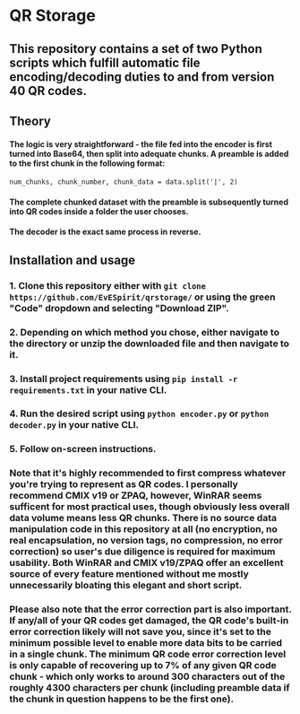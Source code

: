# QR Storage

## This repository contains a set of two Python scripts which fulfill automatic file encoding/decoding duties to and from version 40 QR codes.

## Theory
#### The logic is very straightforward - the file fed into the encoder is first turned into Base64, then split into adequate chunks. A preamble is added to the first chunk in the following format:
```num_chunks, chunk_number, chunk_data = data.split('|', 2)```

#### The complete chunked dataset with the preamble is subsequently turned into QR codes inside a folder the user chooses.

#### The decoder is the exact same process in reverse.

## Installation and usage

### 1. Clone this repository either with ```git clone https://github.com/EvESpirit/qrstorage/``` or using the green "Code" dropdown and selecting "Download ZIP".
### 2. Depending on which method you chose, either navigate to the directory or unzip the downloaded file and then navigate to it.
### 3. Install project requirements using ```pip install -r requirements.txt``` in your native CLI.
### 4. Run the desired script using ```python encoder.py``` or ```python decoder.py``` in your native CLI.
### 5. Follow on-screen instructions.

### Note that it's highly recommended to first compress whatever you're trying to represent as QR codes. I personally recommend CMIX v19 or ZPAQ, however, WinRAR seems sufficent for most practical uses, though obviously less overall data volume means less QR chunks. There is no source data manipulation code in this repository at all (no encryption, no real encapsulation, no version tags, no compression, no error correction) so user's due diligence is required for maximum usability. Both WinRAR and CMIX v19/ZPAQ offer an excellent source of every feature mentioned without me mostly unnecessarily bloating this elegant and short script.

### Please also note that the error correction part is also important. If any/all of your QR codes get damaged, the QR code's built-in error correction likely will not save you, since it's set to the minimum possible level to enable more data bits to be carried in a single chunk. The minimum QR code error correction level is only capable of recovering up to 7% of any given QR code chunk - which only works to around 300 characters out of the roughly 4300 characters per chunk (including preamble data if the chunk in question happens to be the first one).

